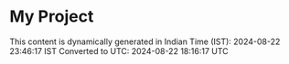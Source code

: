 # My Project

This content is dynamically generated in Indian Time (IST): 2024-08-22 23:46:17 IST
Converted to UTC: 2024-08-22 18:16:17 UTC
